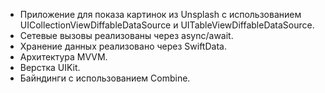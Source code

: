 - Приложение для показа картинок из Unsplash с использованием UICollectionViewDiffableDataSource и UITableViewDiffableDataSource. <br/>
- Сетевые вызовы реализованы через async/await. <br/>
- Хранение данных реализовано через SwiftData. <br/>
- Архитектура MVVM. <br/>
- Верстка UIKit. <br/>
- Байндинги с использованием Combine.
